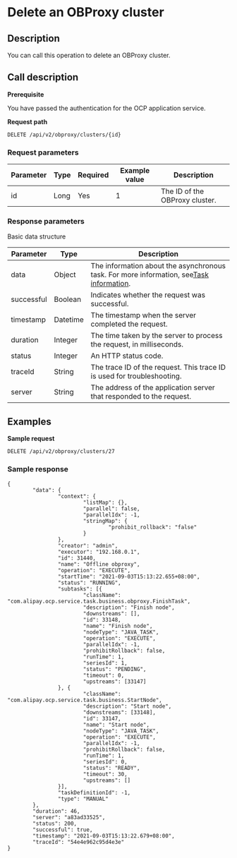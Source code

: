Delete an OBProxy cluster 
==============================================



Description 
--------------------------------

You can call this operation to delete an OBProxy cluster.

Call description 
-------------------------------------

**Prerequisite** 

You have passed the authentication for the OCP application service.

**Request path** 

`DELETE /api/v2/obproxy/clusters/{id}`

### Request parameters 



| Parameter | Type | Required | Example value |          Description           |
|-----------|------|----------|---------------|--------------------------------|
| id        | Long | Yes      | 1             | The ID of the OBProxy cluster. |



### Response parameters 

Basic data structure


| Parameter  |   Type   |                                                              Description                                                               |
|------------|----------|----------------------------------------------------------------------------------------------------------------------------------------|
| data       | Object   | The information about the asynchronous task. For more information, see[Task information](../17.appendix-1/1.dag-information.md). |
| successful | Boolean  | Indicates whether the request was successful.                                                                                          |
| timestamp  | Datetime | The timestamp when the server completed the request.                                                                                   |
| duration   | Integer  | The time taken by the server to process the request, in milliseconds.                                                                  |
| status     | Integer  | An HTTP status code.                                                                                                                   |
| traceId    | String   | The trace ID of the request. This trace ID is used for troubleshooting.                                                                |
| server     | String   | The address of the application server that responded to the request.                                                                   |



Examples 
-----------------------------

**Sample request** 

`DELETE /api/v2/obproxy/clusters/27`

### Sample response 

```unknow
{
        "data": {
                "context": {
                        "listMap": {},
                        "parallel": false,
                        "parallelIdx": -1,
                        "stringMap": {
                                "prohibit_rollback": "false"
                        }
                },
                "creator": "admin",
                "executor": "192.168.0.1",
                "id": 31440,
                "name": "Offline obproxy",
                "operation": "EXECUTE",
                "startTime": "2021-09-03T15:13:22.655+08:00",
                "status": "RUNNING",
                "subtasks": [{
                        "className": "com.alipay.ocp.service.task.business.obproxy.FinishTask",
                        "description": "Finish node",
                        "downstreams": [],
                        "id": 33148,
                        "name": "Finish node",
                        "nodeType": "JAVA_TASK",
                        "operation": "EXECUTE",
                        "parallelIdx": -1,
                        "prohibitRollback": false,
                        "runTime": 1,
                        "seriesId": 1,
                        "status": "PENDING",
                        "timeout": 0,
                        "upstreams": [33147]
                }, {
                        "className": "com.alipay.ocp.service.task.business.StartNode",
                        "description": "Start node",
                        "downstreams": [33148],
                        "id": 33147,
                        "name": "Start node",
                        "nodeType": "JAVA_TASK",
                        "operation": "EXECUTE",
                        "parallelIdx": -1,
                        "prohibitRollback": false,
                        "runTime": 1,
                        "seriesId": 0,
                        "status": "READY",
                        "timeout": 30,
                        "upstreams": []
                }],
                "taskDefinitionId": -1,
                "type": "MANUAL"
        },
        "duration": 46,
        "server": "a83ad33525",
        "status": 200,
        "successful": true,
        "timestamp": "2021-09-03T15:13:22.679+08:00",
        "traceId": "54e4e962c95d4e3e"
}
```


